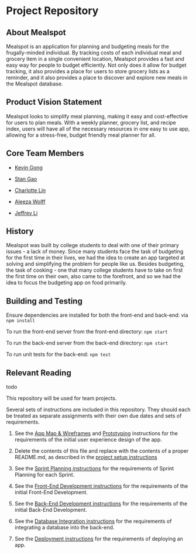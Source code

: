 # Project Repository

## About Mealspot

Mealspot is an application for planning and budgeting meals for the frugally-minded individual. By tracking costs of each individual meal and grocery item in a single convenient location, Mealspot provides a fast and easy way for people to budget efficiently. Not only does it allow for budget tracking, it also provides a place for users to store grocery lists as a reminder, and it also provides a place to discover and explore new meals in the Mealspot database.

## Product Vision Statement
Mealspot looks to simplify meal planning, making it easy and cost-effective for users to plan meals. With a weekly planner, grocery list, and recipe index, users will have all of the necessary resources in one easy to use app, allowing for a stress-free, budget friendly meal planner for all.

## Core Team Members

- [Kevin Gong](https://github.com/kxg202)

- [Stan Gao](https://github.com/pancakedrone)

- [Charlotte Lin](https://github.com/cxl229)

- [Aleeza Wolff](https://github.com/aleezaw)

- [Jeffrey Li](https://github.com/jjl9824)

## History

Mealspot was built by college students to deal with one of their primary issues - a lack of money. Since many students face the task of budgeting for the first time in their lives, we had the idea to create an app targeted at solving and simplifying the problem for people like us. Besides budgeting, the task of cooking - one that many college students have to take on first the first time on their own, also came to the forefront, and so we had the idea to focus the budgeting app on food primarily.

## Building and Testing

Ensure dependencies are installed for both the front-end and back-end: via `npm install`

To run the front-end server from the front-end directory: `npm start`

To run the back-end server from the back-end directory: `npm start`

To run unit tests for the back-end: `npm test`

## Relevant Reading

todo

This repository will be used for team projects.

Several sets of instructions are included in this repository. They should each be treated as separate assignments with their own due dates and sets of requirements.

1. See the [App Map & Wireframes](instructions-0a-app-map-wireframes.md) and [Prototyping](./instructions-0b-prototyping.md) instructions for the requirements of the initial user experience design of the app.

1. Delete the contents of this file and replace with the contents of a proper README.md, as described in the [project setup instructions](./instructions-0c-project-setup.md)

1. See the [Sprint Planning instructions](instructions-0d-sprint-planning.md) for the requirements of Sprint Planning for each Sprint.

1. See the [Front-End Development instructions](./instructions-1-front-end.md) for the requirements of the initial Front-End Development.

1. See the [Back-End Development instructions](./instructions-2-back-end.md) for the requirements of the initial Back-End Development.

1. See the [Database Integration instructions](./instructions-3-database.md) for the requirements of integrating a database into the back-end.

1. See the [Deployment instructions](./instructions-4-deployment.md) for the requirements of deploying an app.
